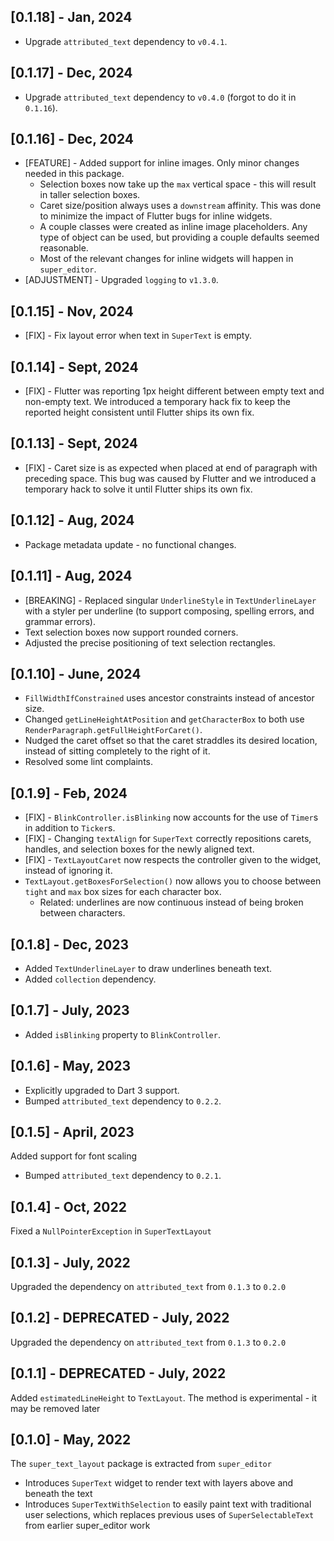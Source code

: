 ## [0.1.18] - Jan, 2024
 * Upgrade `attributed_text` dependency to `v0.4.1`.

## [0.1.17] - Dec, 2024
 * Upgrade `attributed_text` dependency to `v0.4.0` (forgot to do it in `0.1.16`).

## [0.1.16] - Dec, 2024
 * [FEATURE] - Added support for inline images. Only minor changes needed in this package.
   * Selection boxes now take up the `max` vertical space - this will result in taller selection boxes.
   * Caret size/position always uses a `downstream` affinity. This was done to minimize the impact of Flutter bugs for inline widgets.
   * A couple classes were created as inline image placeholders. Any type of object can be used, but providing a couple defaults seemed reasonable.
   * Most of the relevant changes for inline widgets will happen in `super_editor`.
 * [ADJUSTMENT] - Upgraded `logging` to `v1.3.0`.

## [0.1.15] - Nov, 2024
 * [FIX] - Fix layout error when text in `SuperText` is empty.

## [0.1.14] - Sept, 2024
 * [FIX] - Flutter was reporting 1px height different between empty text and non-empty text.
   We introduced a temporary hack fix to keep the reported height consistent until Flutter
   ships its own fix.

## [0.1.13] - Sept, 2024
 * [FIX] - Caret size is as expected when placed at end of paragraph with preceding space. 
   This bug was caused by Flutter and we introduced a temporary hack to solve it until 
   Flutter ships its own fix.

## [0.1.12] - Aug, 2024
 * Package metadata update - no functional changes.

## [0.1.11] - Aug, 2024
 * [BREAKING] - Replaced singular `UnderlineStyle` in `TextUnderlineLayer` with a styler per 
   underline (to support composing, spelling errors, and grammar errors).
 * Text selection boxes now support rounded corners.
 * Adjusted the precise positioning of text selection rectangles.

## [0.1.10] - June, 2024
 * `FillWidthIfConstrained` uses ancestor constraints instead of ancestor size.
 * Changed `getLineHeightAtPosition` and `getCharacterBox` to both use `RenderParagraph.getFullHeightForCaret()`.
 * Nudged the caret offset so that the caret straddles its desired location, instead of sitting completely to the right of it. 
 * Resolved some lint complaints.

## [0.1.9] - Feb, 2024
 * [FIX] - `BlinkController.isBlinking` now accounts for the use of `Timer`s in addition to `Ticker`s.
 * [FIX] - Changing `textAlign` for `SuperText` correctly repositions carets, handles, and selection boxes for the newly aligned text.
 * [FIX] - `TextLayoutCaret` now respects the controller given to the widget, instead of ignoring it.
 * `TextLayout.getBoxesForSelection()` now allows you to choose between `tight` and `max` box sizes for each character box.
   * Related: underlines are now continuous instead of being broken between characters.

## [0.1.8] - Dec, 2023
 * Added `TextUnderlineLayer` to draw underlines beneath text.
 * Added `collection` dependency.

## [0.1.7] - July, 2023
 * Added `isBlinking` property to `BlinkController`.

## [0.1.6] - May, 2023
 * Explicitly upgraded to Dart 3 support.
 * Bumped `attributed_text` dependency to `0.2.2`.

## [0.1.5] - April, 2023
Added support for font scaling
 
 * Bumped `attributed_text` dependency to `0.2.1`.
 
## [0.1.4] - Oct, 2022
Fixed a `NullPointerException` in `SuperTextLayout`

## [0.1.3] - July, 2022
Upgraded the dependency on `attributed_text` from `0.1.3` to `0.2.0`

## [0.1.2] - DEPRECATED - July, 2022
Upgraded the dependency on `attributed_text` from `0.1.3` to `0.2.0`

## [0.1.1] - DEPRECATED - July, 2022
Added `estimatedLineHeight` to `TextLayout`. The method is experimental - it may be removed later

## [0.1.0] - May, 2022
The `super_text_layout` package is extracted from `super_editor`

 * Introduces `SuperText` widget to render text with layers above and beneath the text
 * Introduces `SuperTextWithSelection` to easily paint text with traditional user selections, 
   which replaces previous uses of `SuperSelectableText` from earlier super_editor work
